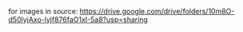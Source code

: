for images in source: https://drive.google.com/drive/folders/10m8O-d50lyjAxo-lyjf876faO1xI-5a8?usp=sharing
